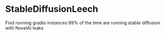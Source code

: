 # StableDiffusionLeech
Find running gradio instances 99% of the time are running stable diffusion with NovelAi leaks
